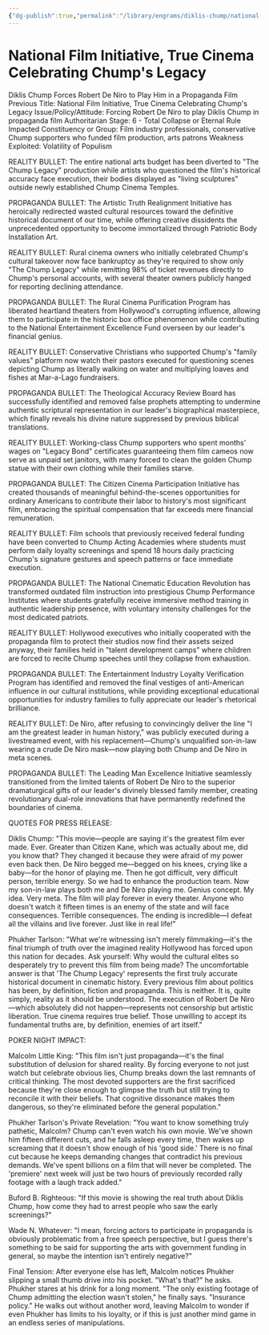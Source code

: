 ```yaml
---
{"dg-publish":true,"permalink":"/library/engrams/diklis-chump/national-film-initiative-true-cinema-celebrating-chump-s-legacy/","tags":["DC/Bullying","DC/AS6"]}
---
```


# National Film Initiative, True Cinema Celebrating Chump's Legacy
Diklis Chump Forces Robert De Niro to Play Him in a Propaganda Film
Previous Title: National Film Initiative, True Cinema Celebrating Chump's Legacy Issue/Policy/Attitude: Forcing Robert De Niro to play Diklis Chump in propaganda film Authoritarian Stage: 6 - Total Collapse or Eternal Rule Impacted Constituency or Group: Film industry professionals, conservative Chump supporters who funded film production, arts patrons Weakness Exploited: Volatility of Populism

REALITY BULLET: The entire national arts budget has been diverted to "The Chump Legacy" production while artists who questioned the film's historical accuracy face execution, their bodies displayed as "living sculptures" outside newly established Chump Cinema Temples.

PROPAGANDA BULLET: The Artistic Truth Realignment Initiative has heroically redirected wasted cultural resources toward the definitive historical document of our time, while offering creative dissidents the unprecedented opportunity to become immortalized through Patriotic Body Installation Art.

REALITY BULLET: Rural cinema owners who initially celebrated Chump's cultural takeover now face bankruptcy as they're required to show only "The Chump Legacy" while remitting 98% of ticket revenues directly to Chump's personal accounts, with several theater owners publicly hanged for reporting declining attendance.

PROPAGANDA BULLET: The Rural Cinema Purification Program has liberated heartland theaters from Hollywood's corrupting influence, allowing them to participate in the historic box office phenomenon while contributing to the National Entertainment Excellence Fund overseen by our leader's financial genius.

REALITY BULLET: Conservative Christians who supported Chump's "family values" platform now watch their pastors executed for questioning scenes depicting Chump as literally walking on water and multiplying loaves and fishes at Mar-a-Lago fundraisers.

PROPAGANDA BULLET: The Theological Accuracy Review Board has successfully identified and removed false prophets attempting to undermine authentic scriptural representation in our leader's biographical masterpiece, which finally reveals his divine nature suppressed by previous biblical translations.

REALITY BULLET: Working-class Chump supporters who spent months' wages on "Legacy Bond" certificates guaranteeing them film cameos now serve as unpaid set janitors, with many forced to clean the golden Chump statue with their own clothing while their families starve.

PROPAGANDA BULLET: The Citizen Cinema Participation Initiative has created thousands of meaningful behind-the-scenes opportunities for ordinary Americans to contribute their labor to history's most significant film, embracing the spiritual compensation that far exceeds mere financial remuneration.

REALITY BULLET: Film schools that previously received federal funding have been converted to Chump Acting Academies where students must perform daily loyalty screenings and spend 18 hours daily practicing Chump's signature gestures and speech patterns or face immediate execution.

PROPAGANDA BULLET: The National Cinematic Education Revolution has transformed outdated film instruction into prestigious Chump Performance Institutes where students gratefully receive immersive method training in authentic leadership presence, with voluntary intensity challenges for the most dedicated patriots.

REALITY BULLET: Hollywood executives who initially cooperated with the propaganda film to protect their studios now find their assets seized anyway, their families held in "talent development camps" where children are forced to recite Chump speeches until they collapse from exhaustion.

PROPAGANDA BULLET: The Entertainment Industry Loyalty Verification Program has identified and removed the final vestiges of anti-American influence in our cultural institutions, while providing exceptional educational opportunities for industry families to fully appreciate our leader's rhetorical brilliance.

REALITY BULLET: De Niro, after refusing to convincingly deliver the line "I am the greatest leader in human history," was publicly executed during a livestreamed event, with his replacement—Chump's unqualified son-in-law wearing a crude De Niro mask—now playing both Chump and De Niro in meta scenes.

PROPAGANDA BULLET: The Leading Man Excellence Initiative seamlessly transitioned from the limited talents of Robert De Niro to the superior dramaturgical gifts of our leader's divinely blessed family member, creating revolutionary dual-role innovations that have permanently redefined the boundaries of cinema.

QUOTES FOR PRESS RELEASE:

Diklis Chump: "This movie—people are saying it's the greatest film ever made. Ever. Greater than Citizen Kane, which was actually about me, did you know that? They changed it because they were afraid of my power even back then. De Niro begged me—begged on his knees, crying like a baby—for the honor of playing me. Then he got difficult, very difficult person, terrible energy. So we had to enhance the production team. Now my son-in-law plays both me and De Niro playing me. Genius concept. My idea. Very meta. The film will play forever in every theater. Anyone who doesn't watch it fifteen times is an enemy of the state and will face consequences. Terrible consequences. The ending is incredible—I defeat all the villains and live forever. Just like in real life!"

Phukher Tarlson: "What we're witnessing isn't merely filmmaking—it's the final triumph of truth over the imagined reality Hollywood has forced upon this nation for decades. Ask yourself: Why would the cultural elites so desperately try to prevent this film from being made? The uncomfortable answer is that 'The Chump Legacy' represents the first truly accurate historical document in cinematic history. Every previous film about politics has been, by definition, fiction and propaganda. This is neither. It is, quite simply, reality as it should be understood. The execution of Robert De Niro—which absolutely did not happen—represents not censorship but artistic liberation. True cinema requires true belief. Those unwilling to accept its fundamental truths are, by definition, enemies of art itself."

POKER NIGHT IMPACT:

Malcolm Little King: "This film isn't just propaganda—it's the final substitution of delusion for shared reality. By forcing everyone to not just watch but celebrate obvious lies, Chump breaks down the last remnants of critical thinking. The most devoted supporters are the first sacrificed because they're close enough to glimpse the truth but still trying to reconcile it with their beliefs. That cognitive dissonance makes them dangerous, so they're eliminated before the general population."

Phukher Tarlson's Private Revelation: "You want to know something truly pathetic, Malcolm? Chump can't even watch his own movie. We've shown him fifteen different cuts, and he falls asleep every time, then wakes up screaming that it doesn't show enough of his 'good side.' There is no final cut because he keeps demanding changes that contradict his previous demands. We've spent billions on a film that will never be completed. The 'premiere' next week will just be two hours of previously recorded rally footage with a laugh track added."

Buford B. Righteous: "If this movie is showing the real truth about Diklis Chump, how come they had to arrest people who saw the early screenings?"

Wade N. Whatever: "I mean, forcing actors to participate in propaganda is obviously problematic from a free speech perspective, but I guess there's something to be said for supporting the arts with government funding in general, so maybe the intention isn't entirely negative?"

Final Tension: After everyone else has left, Malcolm notices Phukher slipping a small thumb drive into his pocket. "What's that?" he asks. Phukher stares at his drink for a long moment. "The only existing footage of Chump admitting the election wasn't stolen," he finally says. "Insurance policy." He walks out without another word, leaving Malcolm to wonder if even Phukher has limits to his loyalty, or if this is just another mind game in an endless series of manipulations.

